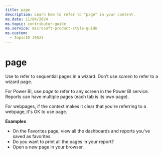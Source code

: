 ```yaml
---
title: page
description: Learn how to refer to "page" in your content.
ms.date: 11/04/2024
ms.topic: contributor-guide
ms.service: microsoft-product-style-guide
ms.custom:
  - TopicID 39523
---
```



# page

Use to refer to sequential pages in a wizard. Don’t use *screen* to refer to a wizard page.

For Power BI, use *page* to refer to any screen in the Power BI service. Reports can have multiple pages (each tab is its own page).

For webpages, if the context makes it clear that you're referring to a webpage, it's OK to use page.

**Examples**

- On the Favorites page, view all the dashboards and reports you've saved as favorites.
- Do you want to print all the pages in your report?
- Open a new page in your browser.

